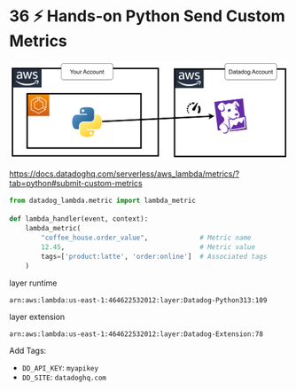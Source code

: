 # 36 ⚡ Hands-on Python Send Custom Metrics

![](../imgs/689235425a5a4aa5b07c2e6d8d45214d.png)

https://docs.datadoghq.com/serverless/aws_lambda/metrics/?tab=python#submit-custom-metrics

```python
from datadog_lambda.metric import lambda_metric

def lambda_handler(event, context):
    lambda_metric(
        "coffee_house.order_value",             # Metric name
        12.45,                                  # Metric value
        tags=['product:latte', 'order:online']  # Associated tags
    )
```

layer runtime

```
arn:aws:lambda:us-east-1:464622532012:layer:Datadog-Python313:109
```

layer extension

```
arn:aws:lambda:us-east-1:464622532012:layer:Datadog-Extension:78
```

Add Tags:
* `DD_API_KEY`: `myapikey`
* `DD_SITE`: `datadoghq.com`
